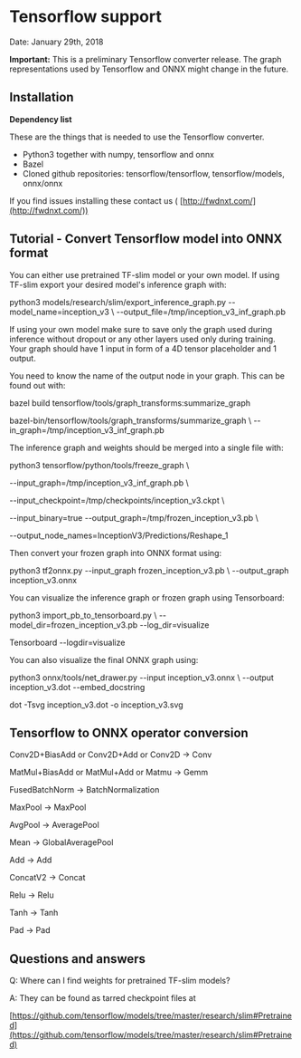 # Tensorflow support

Date: January 29th, 2018

**Important:** This is a preliminary Tensorflow converter release. The graph representations used by Tensorflow and ONNX might change in the future.

## Installation

**Dependency list**

These are the things that is needed to use the Tensorflow converter.

- Python3 together with numpy, tensorflow and onnx
- Bazel
- Cloned github repositories: tensorflow/tensorflow, tensorflow/models, onnx/onnx

If you find issues installing these contact us ( [http://fwdnxt.com/](http://fwdnxt.com/))

## Tutorial - Convert Tensorflow model into ONNX format

You can either use pretrained TF-slim model or your own model. If using TF-slim export your desired model's inference graph with:

python3 models/research/slim/export\_inference\_graph.py --model\_name=inception\_v3 \ --output\_file=/tmp/inception\_v3\_inf\_graph.pb

If using your own model make sure to save only the graph used during inference without dropout or any other layers used only during training. Your graph should have 1 input in form of a 4D tensor placeholder and 1 output.

You need to know the name of the output node in your graph. This can be found out with:

bazel build tensorflow/tools/graph\_transforms:summarize\_graph

bazel-bin/tensorflow/tools/graph\_transforms/summarize\_graph \ --in\_graph=/tmp/inception\_v3\_inf\_graph.pb

The inference graph and weights should be merged into a single file with:

python3 tensorflow/python/tools/freeze\_graph \

--input\_graph=/tmp/inception\_v3\_inf\_graph.pb \

--input\_checkpoint=/tmp/checkpoints/inception\_v3.ckpt \

--input\_binary=true --output\_graph=/tmp/frozen\_inception\_v3.pb \

--output\_node\_names=InceptionV3/Predictions/Reshape\_1

Then convert your frozen graph into ONNX format using:

python3 tf2onnx.py --input\_graph frozen\_inception\_v3.pb \ --output\_graph inception\_v3.onnx

You can visualize the inference graph or frozen graph using Tensorboard:

python3 import\_pb\_to\_tensorboard.py \ --model\_dir=frozen\_inception\_v3.pb --log\_dir=visualize

Tensorboard --logdir=visualize

You can also visualize the final ONNX graph using:

python3 onnx/tools/net\_drawer.py --input inception\_v3.onnx \   --output inception\_v3.dot --embed\_docstring

dot -Tsvg inception\_v3.dot -o inception\_v3.svg

## Tensorflow to ONNX operator conversion

Conv2D+BiasAdd or Conv2D+Add or Conv2D -&gt; Conv

MatMul+BiasAdd or MatMul+Add or Matmu -&gt; Gemm

FusedBatchNorm -&gt; BatchNormalization

MaxPool -&gt; MaxPool

AvgPool -&gt; AveragePool

Mean -&gt; GlobalAveragePool

Add -&gt; Add

ConcatV2 -&gt; Concat

Relu -&gt; Relu

Tanh -&gt; Tanh

Pad -&gt; Pad

## Questions and answers

Q: Where can I find weights for pretrained TF-slim models?

A: They can be found as tarred checkpoint files at

[https://github.com/tensorflow/models/tree/master/research/slim#Pretrained](https://github.com/tensorflow/models/tree/master/research/slim#Pretrained)


